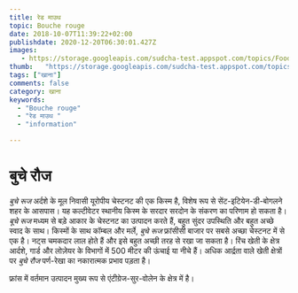 ```yaml
---
title: रेड माउथ 
topic: Bouche rouge
date: 2018-10-07T11:39:22+02:00
publishdate: 2020-12-20T06:30:01.427Z
images: 
   - https://storage.googleapis.com/sudcha-test.appspot.com/topics/Food/bouche_rouge/1.jpeg
thumb:   "https://storage.googleapis.com/sudcha-test.appspot.com/topics/Food/bouche_rouge/thumb.jpeg"
tags: ["खाना"]
comments: false
category: खाना
keywords: 
  - "Bouche rouge"
  - "रेड माउथ "
  - "information"

---
```

<h1> बुचे रौज </h1> <p> <i> बुचे रूज </i> अर्दशे के मूल निवासी यूरोपीय चेस्टनट की एक किस्म है, विशेष रूप से सेंट-इटियेन-डी-बोगलने शहर के आसपास। यह कल्टीवेटर स्थानीय किस्म के सरदार सरदोन के संकरण का परिणाम हो सकता है। <i> बूचे रूज </i> मध्यम से बड़े आकार के चेस्टनट का उत्पादन करते हैं, बहुत सुंदर उपस्थिति और बहुत अच्छे स्वाद के साथ। किस्मों के साथ कॉम्बल और मर्ले, <i> बुचे रूज </i> फ्रांसीसी बाजार पर सबसे अच्छा चेस्टनट में से एक है। नट्स चमकदार लाल होते हैं और इसे बहुत अच्छी तरह से रखा जा सकता है। रिंच खेती के क्षेत्र आर्दशे, गार्ड और लोज़ेयर के विभागों में 500 मीटर की ऊंचाई या नीचे हैं। अधिक आर्द्रता वाले खेती क्षेत्रों पर <i> बुचे रौज </i> पर्ण-रेखा का नकारात्मक प्रभाव पड़ता है। </p> <p> फ्रांस में वर्तमान उत्पादन मुख्य रूप से एंटीग्रेज-सुर-वोलेन के क्षेत्र में है। </i> 